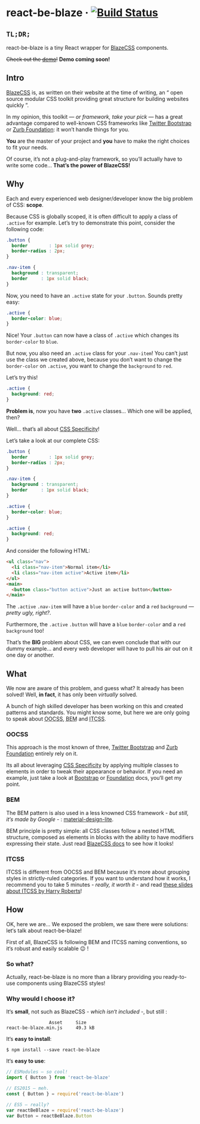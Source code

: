 # react-be-blaze &middot; [![Build Status](https://travis-ci.org/g-script/react-be-blaze.svg?branch=master)](https://travis-ci.org/g-script/react-be-blaze)

## `TL;DR;`

react-be-blaze is a tiny React wrapper for [BlazeCSS][blaze] components.

~~Check out the [demo]()!~~ **Demo coming soon!**

## Intro

[BlazeCSS][blaze] is, as written on their website at the time of writing, an “ open source modular CSS toolkit providing great structure for building websites quickly ”.

In my opinion, this toolkit — *or framework, take your pick* — has a great advantage compared to well-known CSS frameworks like [Twitter Bootstrap][bootstrap] or [Zurb Foundation][foundation]: it won’t handle things for you.

**You** are the master of your project and **you** have to make the right choices to fit your needs.

Of course, it’s not a plug-and-play framework, so you’ll actually have to write some code... **That’s the power of BlazeCSS!**

## Why

Each and every experienced web designer/developer know the big problem of CSS: **scope**.

Because CSS is globally scoped, it is often difficult to apply a class of `.active` for example. Let’s try to demonstrate this point, consider the following code:

```css
.button {
  border        : 1px solid grey;
  border-radius : 2px;
}

.nav-item {
  background : transparent;
  border     : 1px solid black;
}
```

Now, you need to have an `.active` state for your `.button`. Sounds pretty easy:

```css
.active {
  border-color: blue;
}
```

Nice! Your `.button` can now have a class of `.active` which changes its `border-color` to `blue`.

But now, you also need an `.active` class for your `.nav-item`! You can’t just use the class we created above, because you don’t want to change the `border-color` on `.active`, you want to change the `background` to `red`.

Let’s try this!

```css
.active {
  background: red;
}
```

**Problem is**, now you have **two** `.active` classes… Which one will be applied, then?

Well… that’s all about [CSS Specificity][css specificity]!

Let’s take a look at our complete CSS:

```css
.button {
  border        : 1px solid grey;
  border-radius : 2px;
}

.nav-item {
  background : transparent;
  border     : 1px solid black;
}

.active {
  border-color: blue;
}

.active {
  background: red;
}
```

And consider the following HTML:

```html
<ul class="nav">
  <li class="nav-item">Normal item</li>
  <li class="nav-item active">Active item</li>
</ul>
<main>
  <button class="button active">Just an active button</button>
</main>
```

The `.active` `.nav-item` will have a `blue` `border-color` and a `red` `background` — *pretty ugly, right?*.

Furthermore, the `.active` `.button` will have a `blue` `border-color` and a `red` `background` too!

That’s the **BIG** problem about CSS, we can even conclude that with our dummy example... and every web developer will have to pull his air out on it one day or another.

## What

We now are aware of this problem, and guess what? It already has been solved! Well, **in fact**, it has only been *virtually* solved.

A bunch of high skilled developer has been working on this and created patterns and standards. You might know some, but here we are only going to speak about <abbr title="Objet-Oriented CSS">OOCSS</abbr>, <abbr title="Block-Element-Modifier">BEM</abbr> and <abbr title="Inverted Triangle CSS">ITCSS</abbr>.

### OOCSS

This approach is the most known of three, [Twitter Bootstrap][bootstrap] and [Zurb Foundation][foundation] entirely rely on it.

Its all about leveraging [CSS Specificity][css specificity] by applying multiple classes to elements in order to tweak their appearance or behavior. If you need an example, just take a look at [Bootstrap][bootstrap docs] or [Foundation][foundation docs] docs, you‘ll get my point.

### BEM

The BEM pattern is also used in a less knowned CSS framework - *but still, it‘s made by Google* - : [material-design-lite][mdl].

BEM principle is pretty simple: all CSS classes follow a nested HTML structure, composed as elements in blocks with the ability to have modifiers expressing their state. Just read [BlazeCSS docs][blaze docs] to see how it looks!

### ITCSS

ITCSS is different from OOCSS and BEM because it‘s more about grouping styles in strictly-ruled categories. If you want to understand how it works, I recommend you to take 5 minutes - *really, it worth it* - and read [these slides about ITCSS by Harry Roberts][itcss]!

## How

OK, here we are... We exposed the problem, we saw there were solutions: let‘s talk about react-be-blaze!

First of all, BlazeCSS is following BEM and ITCSS naming conventions, so it‘s robust and easily scalable :wink: !

### So what?

Actually, react-be-blaze is no more than a library providing you ready-to-use components using BlazeCSS styles!

### Why would I choose it?

It‘s **small**, not such as BlazeCSS - *which isn‘t included* -, but still :

```shell
                Asset     Size
react-be-blaze.min.js     49.3 kB
```

It‘s **easy to install**:

```shell
$ npm install --save react-be-blaze
```

It‘s **easy to use**:

```javascript
// ESModules — so cool!
import { Button } from 'react-be-blaze'

// ES2015 — meh.
const { Button } = require('react-be-blaze')

// ES5 — really?
var reactBeBlaze = require('react-be-blaze')
var Button = reactBeBlaze.Button
```

[blaze]: http://blazecss.com
[blaze docs]: http://blazecss.com/objects/grid/
[bootstrap]: http://getbootstrap.com
[bootstrap docs]: http://getbootstrap.com/css/#buttons
[foundation]: http://foundation.zurb.com
[foundation docs]: http://foundation.zurb.com/sites/docs/button.html
[mdl]: https://getmdl.io/started
[css specificity]: https://www.w3.org/TR/css3-selectors/#specificity
[itcss]: https://speakerdeck.com/dafed/managing-css-projects-with-itcss
